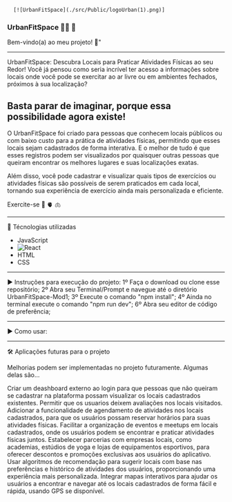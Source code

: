      [![UrbanFitSpace](./src/Public/logoUrban(1).png)]
  ### UrbanFitSpace :weight_lifting_woman: :heartbeat:

Bem-vindo(a) ao meu projeto! :smiling_face_with_three_hearts:"

_______________________________________________________________________________________________________________________________________

UrbanFitSpace: Descubra Locais para Praticar Atividades Físicas ao seu Redor!
Você já pensou como seria incrível ter acesso a informações sobre locais onde você pode se exercitar ao ar livre ou em ambientes fechados, próximos à sua localização?

## Basta parar de imaginar, porque essa possibilidade agora existe!
O UrbanFitSpace foi criado para pessoas que conhecem locais públicos ou com baixo custo para a prática de atividades físicas, permitindo que esses locais sejam cadastrados de forma interativa. E o melhor de tudo é que esses registros podem ser visualizados por quaisquer outras pessoas que queiram encontrar os melhores lugares e suas localizações exatas.

Além disso, você pode cadastrar e visualizar quais tipos de exercícios ou atividades físicas são possíveis de serem praticados em cada local, tornando sua experiência de exercício ainda mais personalizada e eficiente.

Exercite-se :brain:
            :anatomical_heart:
            :lungs:

            
_______________________________________________________________________________________________________________________________________

:floppy_disk:  Técnologias utilizadas

- JavaScript
- ![React](https://img.shields.io/badge/react-%2320232a.svg?style=for-the-badge&logo=react&logoColor=%2361DAFB)
- HTML
- CSS


-----------------------------                      --------------------------------                    --------------------------------

:arrow_forward:  Instruções para execução do projeto:
1º Faça o download ou clone esse repositório;
2º Abra seu Terminal/Prompt e navegue até o diretório UrbanFitSpace-Mod1;
3º Execute o comando "npm install";
4º Ainda no terminal execute o comando "npm run dev";
6º Abra seu editor de código de preferência;



-----------------------------                      --------------------------------                    --------------------------------

:arrow_forward:  Como usar:


-----------------------------                      --------------------------------                    --------------------------------


:hammer_and_wrench:  Aplicações futuras para o projeto

Melhorias podem ser implementadas no projeto futuramente. Algumas delas são...

Criar um deashboard externo ao login para que pessoas que não queiram se cadastrar na plataforma possam visualizar os locais cadastrados existentes.
Permitir que os usuarios deixem avaliações nos locais visitados.
Adicionar a funcionalidade de agendamento de atividades nos locais cadastrados, para que os usuários possam reservar horários para suas atividades físicas.
Facilitar a organização de eventos e meetups em locais cadastrados, onde os usuários podem se encontrar e praticar atividades físicas juntos.
Estabelecer parcerias com empresas locais, como academias, estúdios de yoga e lojas de equipamentos esportivos, para oferecer descontos e promoções exclusivas aos usuários do aplicativo.
Usar algoritmos de recomendação para sugerir locais com base nas preferências e histórico de atividades dos usuários, proporcionando uma experiência mais personalizada.
Integrar mapas interativos para ajudar os usuários a encontrar e navegar até os locais cadastrados de forma fácil e rápida, usando GPS se disponível.
